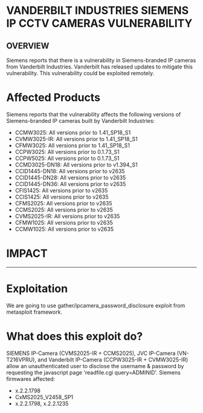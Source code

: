 # VANDERBILT INDUSTRIES SIEMENS IP CCTV CAMERAS VULNERABILITY

## OVERVIEW

Siemens reports that there is a vulnerability in Siemens-branded IP cameras from Vanderbilt Industries. Vanderbilt has released updates to mitigate this vulnerability.
This vulnerability could be exploited remotely.

# Affected Products

Siemens reports that the vulnerability affects the following versions of Siemens-branded IP cameras built by Vanderbilt Industries:

* CCMW3025: All versions prior to 1.41_SP18_S1
* CVMW3025-IR: All versions prior to 1.41_SP18_S1
* CFMW3025: All versions prior to 1.41_SP18_S1
* CCPW3025: All versions prior to 0.1.73_S1
* CCPW5025: All versions prior to 0.1.73_S1
* CCMD3025-DN18: All versions prior to v1.394_S1
* CCID1445-DN18: All versions prior to v2635
* CCID1445-DN28: All versions prior to v2635
* CCID1445-DN36: All versions prior to v2635
* CFIS1425: All versions prior to v2635
* CCIS1425: All versions prior to v2635
* CFMS2025: All versions prior to v2635
* CCMS2025: All versions prior to v2635
* CVMS2025-IR: All versions prior to v2635
* CFMW1025: All versions prior to v2635
* CCMW1025: All versions prior to v2635


# IMPACT
-------------------------------------------------------------------

# Exploitation

We are going to use gather/ipcamera_password_disclosure exploit from metasploit framework.

# What does this exploit do?

SIEMENS IP-Camera (CVMS2025-IR + CCMS2025), JVC IP-Camera (VN-T216VPRU), and Vanderbilt IP-Camera (CCPW3025-IR + CVMW3025-IR) allow an unauthenticated user to disclose the username & password by requesting the javascript page 'readfile.cgi query=ADMINID'. 
Siemens firmwares affected: 
* x.2.2.1798 
*  CxMS2025_V2458_SP1 
*  x.2.2.1798, x.2.2.1235
